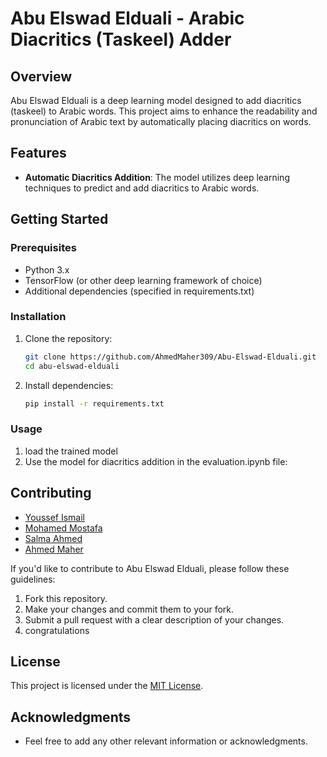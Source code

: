 # Abu Elswad Elduali - Arabic Diacritics (Taskeel) Adder

## Overview

Abu Elswad Elduali is a deep learning model designed to add diacritics (taskeel) to Arabic words. This project aims to enhance the readability and pronunciation of Arabic text by automatically placing diacritics on words.

## Features

- **Automatic Diacritics Addition**: The model utilizes deep learning techniques to predict and add diacritics to Arabic words.


## Getting Started

### Prerequisites

- Python 3.x
- TensorFlow (or other deep learning framework of choice)
- Additional dependencies (specified in requirements.txt)

### Installation

1. Clone the repository:

    ```bash
    git clone https://github.com/AhmedMaher309/Abu-Elswad-Elduali.git
    cd abu-elswad-elduali
    ```

2. Install dependencies:

    ```bash
    pip install -r requirements.txt
    ```

### Usage

1. load the trained model
2. Use the model for diacritics addition in the evaluation.ipynb file:


## Contributing
- [Youssef Ismail](https://github.com/YoussefIsmail1337)
- [Mohamed Mostafa](https://github.com/MohamedMostafa100)
- [Salma Ahmed](https://github.com/salma-ahmed9)
- [Ahmed Maher](https://github.com/AhmedMaher309)

If you'd like to contribute to Abu Elswad Elduali, please follow these guidelines:
 1. Fork this repository.
 2. Make your changes and commit them to your fork.
 3. Submit a pull request with a clear description of your changes.
 4. congratulations

## License

This project is licensed under the [MIT License](LICENSE).

## Acknowledgments

- Feel free to add any other relevant information or acknowledgments.

